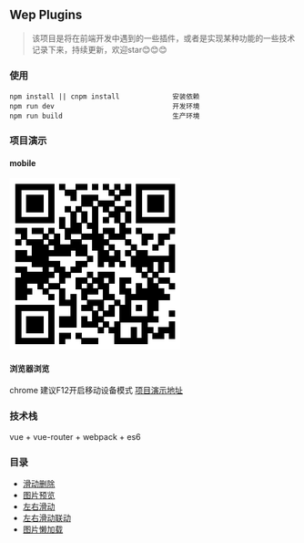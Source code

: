 ## Wep Plugins
>该项目是将在前端开发中遇到的一些插件，或者是实现某种功能的一些技术记录下来，持续更新，欢迎star:blush::blush::blush:
### 使用
    npm install || cnpm install             安装依赖
    npm run dev                             开发环境
    npm run build                           生产环境
### 项目演示
#### mobile
![image](https://github.com/KuangPF/Web-Plugin/blob/master/static/index/demo.png)
#### 浏览器浏览
chrome 建议F12开启移动设备模式
[项目演示地址](https://kuangpf.github.io/Web-Plugin/dist/#/)
### 技术栈
vue + vue-router + webpack + es6
### 目录
* [滑动删除](https://github.com/KuangPF/Web-Plugin/blob/master/src/docs/slideDelete.md)
* [图片预览](https://github.com/KuangPF/Web-Plugin/blob/master/src/docs/photoswipe.md)
* [左右滑动](https://github.com/KuangPF/Web-Plugin/blob/master/src/docs/touchmove.md)
* [左右滑动联动](https://github.com/KuangPF/Web-Plugin/blob/master/src/docs/scrollLinkage.md)
* [图片懒加载](https://github.com/KuangPF/Web-Plugin/blob/master/src/docs/lazyload.md)
